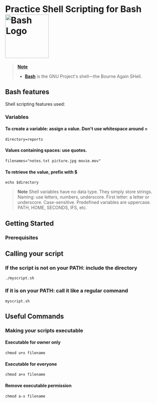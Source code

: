 <h1>
  Practice Shell Scripting for Bash <a href="https://www.gnu.org/software/bash/"> <img width="140" alt="Bash Logo" src="https://upload.wikimedia.org/wikipedia/commons/thumb/8/82/Gnu-bash-logo.svg/2560px-Gnu-bash-logo.svg.png" />
</h1>

> **Note**
>
> +  **<a href="https://www.gnu.org/software/bash/">Bash</a>** is the GNU Project's shell—the Bourne Again SHell. 
>
## Bash features
Shell scripting features used:
### Variables
#### To create a variable: assign a value. Don't use whitespace around =
```
directory=reports
```
#### Values containing spaces: use quotes.
```
filenames="notes.txt picture.jpg movie.mov"
```
#### To retrieve the value, prefix with $
```
echo $directory
```
> **Note**
> Shell variables have no data type. They simply store strings.
> Naming: use letters, numbers, underscore. First letter: a letter or underscore. Case-sensitive.
> Predefined variables are uppercase. PATH, HOME, SECONDS, IFS, etc.

## Getting Started

### Prerequisites

## Calling your script

### If the script is not on your PATH: include the directory
```
./myscript.sh
```

### If it is on your PATH: call it like a regular command
```
myscript.sh
```

## Useful Commands

### Making your scripts executable
#### Executable for owner only
```
chmod u+x filename
```

#### Executable for everyone
```
chmod a+x filename
```

#### Remove executable permission
```
chmod a-x filename
```